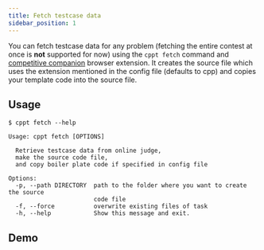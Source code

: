 ```yaml
---
title: Fetch testcase data
sidebar_position: 1
---
```


You can fetch testcase data for any problem (fetching the entire contest at once is **not** supported for now) using the `cppt fetch` command and [competitive companion](https://github.com/jmerle/competitive-companion) browser extension. It creates the source file which uses the extension mentioned in the config file (defaults to cpp) and copies your template code into the source file.

## Usage

```shell
$ cppt fetch --help
```

```shell
Usage: cppt fetch [OPTIONS]

  Retrieve testcase data from online judge,
  make the source code file,
  and copy boiler plate code if specified in config file

Options:
  -p, --path DIRECTORY  path to the folder where you want to create the source
                        code file
  -f, --force           overwrite existing files of task
  -h, --help            Show this message and exit.
```

## Demo
